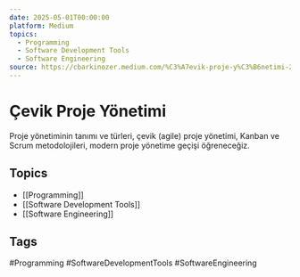 ```yaml
---
date: 2025-05-01T00:00:00
platform: Medium
topics:
  - Programming
  - Software Development Tools
  - Software Engineering
source: https://cbarkinozer.medium.com/%C3%A7evik-proje-y%C3%B6netimi-2fcc3d29e689
---
```

# Çevik Proje Yönetimi

Proje yönetiminin tanımı ve türleri, çevik (agile) proje yönetimi, Kanban ve Scrum metodolojileri, modern proje yönetime geçişi öğreneceğiz.

## Topics
- [[Programming]]
- [[Software Development Tools]]
- [[Software Engineering]]

## Tags
#Programming #SoftwareDevelopmentTools #SoftwareEngineering